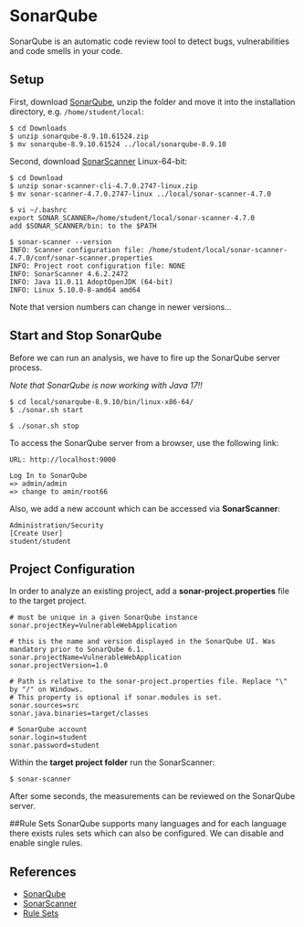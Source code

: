 # SonarQube

SonarQube is an automatic code review tool to detect bugs, vulnerabilities and
code smells in your code.

## Setup 

First, download [SonarQube](https://www.sonarqube.org/downloads/), unzip the folder and move it into
the installation directory, e.g. `/home/student/local`:
```
$ cd Downloads 
$ unzip sonarqube-8.9.10.61524.zip
$ mv sonarqube-8.9.10.61524 ../local/sonarqube-8.9.10
```

Second, download [SonarScanner](https://docs.sonarqube.org/latest/analysis/scan/sonarscanner/) Linux-64-bit:
```
$ cd Download 
$ unzip sonar-scanner-cli-4.7.0.2747-linux.zip
$ mv sonar-scanner-4.7.0.2747-linux ../local/sonar-scanner-4.7.0

$ vi ~/.bashrc
export SONAR_SCANNER=/home/student/local/sonar-scanner-4.7.0
add $SONAR_SCANNER/bin: to the $PATH 

$ sonar-scanner --version
INFO: Scanner configuration file: /home/student/local/sonar-scanner-4.7.0/conf/sonar-scanner.properties
INFO: Project root configuration file: NONE
INFO: SonarScanner 4.6.2.2472
INFO: Java 11.0.11 AdoptOpenJDK (64-bit)
INFO: Linux 5.10.0-8-amd64 amd64
```
Note that version numbers can change in newer versions...


## Start and Stop SonarQube
Before we can run an analysis, we have to fire up the SonarQube server process.

*Note that SonarQube is now working with Java 17!!*

```
$ cd local/sonarqube-8.9.10/bin/linux-x86-64/
$ ./sonar.sh start

$ ./sonar.sh stop
```

To access the SonarQube server from a browser, use the following link:
```
URL: http://localhost:9000

Log In to SonarQube
=> admin/admin
=> change to amin/root66
```
Also, we add a new account which can be accessed via **SonarScanner**:
```
Administration/Security
[Create User]
student/student
```

## Project Configuration

In order to analyze an existing project, add a **sonar-project.properties** file
to the target project.

```
# must be unique in a given SonarQube instance
sonar.projectKey=VulnerableWebApplication

# this is the name and version displayed in the SonarQube UI. Was mandatory prior to SonarQube 6.1.
sonar.projectName=VulnerableWebApplication
sonar.projectVersion=1.0
 
# Path is relative to the sonar-project.properties file. Replace "\" by "/" on Windows.
# This property is optional if sonar.modules is set. 
sonar.sources=src
sonar.java.binaries=target/classes

# SonarQube account
sonar.login=student
sonar.password=student
```

Within the **target project folder** run the SonarScanner:
```
$ sonar-scanner
```
After some seconds, the measurements can be reviewed on the SonarQube server.

##Rule Sets
SonarQube supports many languages and for each language there exists rules sets which
can also be configured. We can disable and enable single rules. 

## References
* [SonarQube](https://www.sonarqube.org/)
* [SonarScanner](https://docs.sonarqube.org/latest/analysis/scan/sonarscanner/)
* [Rule Sets](https://rules.sonarsource.com/)